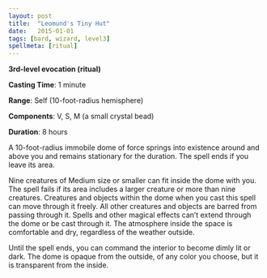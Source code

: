 ```yaml
---
layout: post
title:  "Leomund's Tiny Hut"
date:   2015-01-01
tags: [bard, wizard, level3]
spellmeta: [ritual]
---
```


**3rd-level evocation (ritual)**

**Casting Time**: 1 minute

**Range**: Self (10-foot-radius hemisphere)

**Components**: V, S, M (a small crystal bead)

**Duration**: 8 hours

A 10-foot-radius immobile dome of force springs into existence around and above you and remains stationary for the duration. The spell ends if you leave its area.

Nine creatures of Medium size or smaller can fit inside the dome with you. The spell fails if its area includes a larger creature or more than nine creatures. Creatures and objects within the dome when you cast this spell can move through it freely. All other creatures and objects are barred from passing through it. Spells and other magical effects can’t extend through the dome or be cast through it. The atmosphere inside the space is comfortable and dry, regardless of the weather outside.

Until the spell ends, you can command the interior to become dimly lit or dark. The dome is opaque from the outside, of any color you choose, but it is transparent from the inside.
